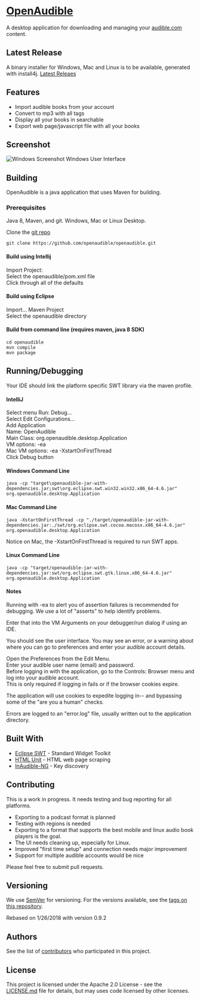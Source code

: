 # [OpenAudible](http://openaudible.org)
A desktop application for downloading and managing your [audible.com](https://audible.com) content.

## Latest Release

A binary installer for Windows, Mac and Linux is to be available, generated with install4j.
[Latest Releaes](https://github.com/openaudible/openaudible/releases/latest)

## Features
* Import audible books from your account
* Convert to mp3 with all tags
* Display all your books in searchable
* Export web page/javascript file with all your books

## Screenshot
![Windows Screenshot](http://openaudible.org/images/open_audible_win.png)
Windows User Interface

## Building
OpenAudible is a java application that uses Maven for building.

### Prerequisites
Java 8, Maven, and git. Windows, Mac or Linux Desktop.

Clone the [git repo](https://github.com/openaudible/openaudible)

```
git clone https://github.com/openaudible/openaudible.git
```

#### Build using Intellij
Import Project: <br />
Select the openaudible/pom.xml file <br />
Click through all of the defaults

#### Build using Eclipse
Import... Maven Project<br />
Select the openaudible directory<br />

#### Build from command line (requires maven, java 8 SDK)

```
cd openaudible
mvn compile
mvn package
```
## Running/Debugging

Your IDE should link the platform specific SWT library via the maven profile.

#### IntelliJ
Select menu Run: Debug...  <br />
Select Edit Configurations... <br />
Add Application <br />
Name: OpenAudible <br />
Main Class: org.openaudible.desktop.Application <br />
VM options: -ea <br />
Mac VM options: -ea -XstartOnFirstThread <br />
Click Debug button <br />

#### Windows Command Line
```
java -cp "target\openaudible-jar-with-dependencies.jar;swt\org.eclipse.swt.win32.win32.x86_64-4.6.jar" org.openaudible.desktop.Application
```

#### Mac Command Line
```
java -XstartOnFirstThread -cp "./target/openaudible-jar-with-dependencies.jar:./swt/org.eclipse.swt.cocoa.macosx.x86_64-4.6.jar" org.openaudible.desktop.Application
```
Notice on Mac, the -XstartOnFirstThread is required to run SWT apps.

#### Linux Command Line
```
java -cp "target/openaudible-jar-with-dependencies.jar:swt/org.eclipse.swt.gtk.linux.x86_64-4.6.jar" org.openaudible.desktop.Application
```

#### Notes

Running with -ea to alert you of assertion failures is recommended for debugging. We use a lot of "asserts" to help identify problems.

Enter that into the VM Arguments on your debugger/run dialog if using an IDE.

You should see the user interface. You may see an error, or a warning about where you can go to preferences and enter your audible account details.

Open the Preferences from the Edit Menu. <br />
Enter your audible user name (email) and password. <br />
Before logging in with the application, go to the Controls: Browser menu and log into your audible account. <br />
This is only required if logging in fails or if the browser cookies expire. <br />

The application will use cookies to expedite logging in-- and bypassing some of the "are you a human" checks.

Errors are logged to an "error.log" file, usually written out to the application directory.

## Built With

* [Eclipse SWT](http://www.eclipse.org/swt/) - Standard Widget Toolkit
* [HTML Unit](https://htmlunit.sourceforge.net/) - HTML web page scraping
* [InAudible-NG](https://github.com/inAudible-NG/RainbowCrack-NG) - Key discovery

## Contributing

This is a work in progress. It needs testing and bug reporting for all platforms.

* Exporting to a podcast format is planned
* Testing with regions is needed
* Exporting to a format that supports the best mobile and linux audio book players is the goal.
* The UI needs cleaning up, especially for Linux.
* Improved "first time setup" and connection needs major improvement
* Support for multiple audible accounts would be nice

Please feel free to submit pull requests.

## Versioning

We use [SemVer](http://semver.org/) for versioning. For the versions available, see the [tags on this repository](https://github.com/openaudible/openaudible/tags).

Rebased on 1/26/2018 with version 0.9.2

## Authors

See the list of [contributors](https://github.com/openaudible/openaudible/contributors) who participated in this project.

## License

This project is licensed under the Apache 2.0 License - see the [LICENSE.md](LICENSE.md) file for details, but may uses code licensed by other licenses.
